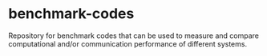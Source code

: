 # benchmark-codes
Repository for benchmark codes that can be used to measure and compare computational and/or communication performance of different systems.
